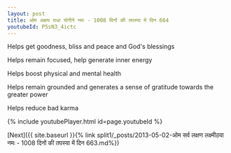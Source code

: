 ```yaml
---
layout: post
title: ओम अक्षय राधा योगीने नमः - 1008 दिनों की तपस्या में दिन 664
youtubeId: P5sN3_4ictc
---
```

 
 
Helps get goodness, bliss and peace and God's blessings
 
Helps remain focused, help generate inner energy 
 
Helps boost physical and mental health 
 
Helps remain grounded and generates a sense of gratitude towards the greater power 
 
Helps reduce bad karma
 
 
 
 


{% include youtubePlayer.html id=page.youtubeId %}
 
[Next]({{ site.baseurl }}{% link  split1/_posts/2013-05-02-ओम सर्व लक्षण लक्ष्मीठया नमः - 1008 दिनों की तपस्या में दिन 663.md%})
 
